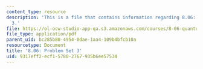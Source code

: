 ```yaml
---
content_type: resource
description: 'This is a file that contains information regarding 8.06: Problem set
  3.'
file: https://ol-ocw-studio-app-qa.s3.amazonaws.com/courses/8-06-quantum-physics-iii-spring-2016/9317eff2ecf157802767935b6ee57534_MIT8_06S16_ps3.pdf
file_type: application/pdf
parent_uid: bc285b80-4954-0dae-1aa4-109b4bfcb10a
resourcetype: Document
title: '8.06: Problem Set 3'
uid: 9317eff2-ecf1-5780-2767-935b6ee57534
---
```

